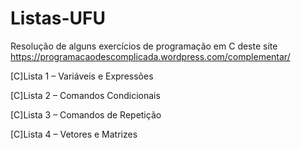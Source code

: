 # Listas-UFU

Resolução de alguns exercícios de programação em C deste site https://programacaodescomplicada.wordpress.com/complementar/

[C]Lista 1 – Variáveis e Expressões

[C]Lista 2 – Comandos Condicionais

[C]Lista 3 – Comandos de Repetição

[C]Lista 4 – Vetores e Matrizes
